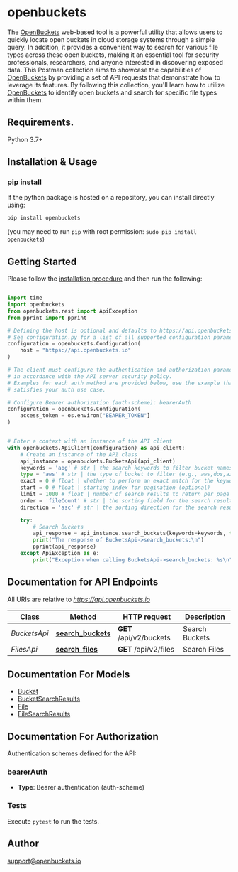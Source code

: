 # openbuckets
The [OpenBuckets](https://openbuckets.io) web-based tool is a powerful utility that allows users to quickly locate open buckets in cloud storage systems through a simple query. In addition, it provides a convenient way to search for various file types across these open buckets, making it an essential tool for security professionals, researchers, and anyone interested in discovering exposed data.
This Postman collection aims to showcase the capabilities of [OpenBuckets](https://openbuckets.io) by providing a set of API requests that demonstrate how to leverage its features. By following this collection, you'll learn how to utilize [OpenBuckets](https://openbuckets.io) to identify open buckets and search for specific file types within them.

## Requirements.

Python 3.7+

## Installation & Usage
### pip install

If the python package is hosted on a repository, you can install directly using:

```sh
pip install openbuckets
```
(you may need to run `pip` with root permission: `sudo pip install openbuckets`)

## Getting Started

Please follow the [installation procedure](#installation--usage) and then run the following:

```python

import time
import openbuckets
from openbuckets.rest import ApiException
from pprint import pprint

# Defining the host is optional and defaults to https://api.openbuckets.io
# See configuration.py for a list of all supported configuration parameters.
configuration = openbuckets.Configuration(
    host = "https://api.openbuckets.io"
)

# The client must configure the authentication and authorization parameters
# in accordance with the API server security policy.
# Examples for each auth method are provided below, use the example that
# satisfies your auth use case.

# Configure Bearer authorization (auth-scheme): bearerAuth
configuration = openbuckets.Configuration(
    access_token = os.environ["BEARER_TOKEN"]
)


# Enter a context with an instance of the API client
with openbuckets.ApiClient(configuration) as api_client:
    # Create an instance of the API class
    api_instance = openbuckets.BucketsApi(api_client)
    keywords = 'abg' # str | the search keywords to filter bucket names (e.g., \"abg\") (optional)
    type = 'aws' # str | the type of bucket to filter (e.g., aws,dos,azure,gcp) (optional)
    exact = 0 # float | whether to perform an exact match for the keywords (0 for false, 1 for true) (optional)
    start = 0 # float | starting index for pagination (optional)
    limit = 1000 # float | number of search results to return per page (optional)
    order = 'fileCount' # str | the sorting field for the search results (e.g., \"fileCount\" for sorting by file count) (optional)
    direction = 'asc' # str | the sorting direction for the search results (e.g., \"asc\" for ascending) (optional)

    try:
        # Search Buckets
        api_response = api_instance.search_buckets(keywords=keywords, type=type, exact=exact, start=start, limit=limit, order=order, direction=direction)
        print("The response of BucketsApi->search_buckets:\n")
        pprint(api_response)
    except ApiException as e:
        print("Exception when calling BucketsApi->search_buckets: %s\n" % e)

```

## Documentation for API Endpoints

All URIs are relative to *https://api.openbuckets.io*

Class | Method | HTTP request | Description
------------ | ------------- | ------------- | -------------
*BucketsApi* | [**search_buckets**](docs/BucketsApi.md#search_buckets) | **GET** /api/v2/buckets | Search Buckets
*FilesApi* | [**search_files**](docs/FilesApi.md#search_files) | **GET** /api/v2/files | Search Files


## Documentation For Models

 - [Bucket](docs/Bucket.md)
 - [BucketSearchResults](docs/BucketSearchResults.md)
 - [File](docs/File.md)
 - [FileSearchResults](docs/FileSearchResults.md)


<a id="documentation-for-authorization"></a>
## Documentation For Authorization


Authentication schemes defined for the API:
<a id="bearerAuth"></a>
### bearerAuth

- **Type**: Bearer authentication (auth-scheme)

### Tests

Execute `pytest` to run the tests.

## Author

support@openbuckets.io


